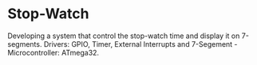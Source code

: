 # Stop-Watch
Developing a system that control the stop-watch time and display it on 7-segments.
Drivers: GPIO, Timer, External Interrupts and 7-Segement - Microcontroller: ATmega32.
